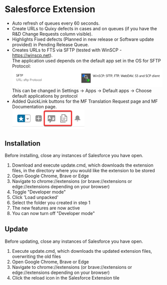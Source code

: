 # Salesforce Extension

- Auto refresh of queues every 60 seconds.
- Create URLs to Quixy defects in cases and on queues (if you have the R&D Change Requests column visible).    
- Highlights Fixed defects (Planned in new release or Software update provided) in Pending Release Queue.  
- Creates URLs to FTS via SFTP (tested with WinSCP - https://winscp.net).  
   The application used depends on the default app set in the OS for SFTP Protocol:  
    ![1](sftp.png)  
    This can be changed in Settings -> Apps -> Default apps -> Choose default applications by protocol  
- Added QuickLink buttons for the MF Translation Request page and MF Documentation page.  
    ![2](buttons.png)

## Installation
Before installing, close any instances of Salesforce you have open.  

1. Download and execute update.cmd, which downloads the extension files, in the directory where you would like the extension to be stored
2. Open Google Chrome, Brave or Edge  
3. Navigate to chrome://extensions (or brave://extensions or edge://extensions depending on your browser) 
4. Toggle "Developer mode"  
5. Click 'Load unpacked'  
6. Select the folder you created in step 1  
7. The new features are now active
8. You can now turn off "Developer mode" 

## Update
Before updating, close any instances of Salesforce you have open.

1. Execute update.cmd, which downloads the updated extension files, overwriting the old files
2. Open Google Chrome, Brave or Edge  
3. Navigate to chrome://extensions (or brave://extensions or edge://extensions depending on your browser) 
4. Click the reload icon in the Salesforce Extension tile